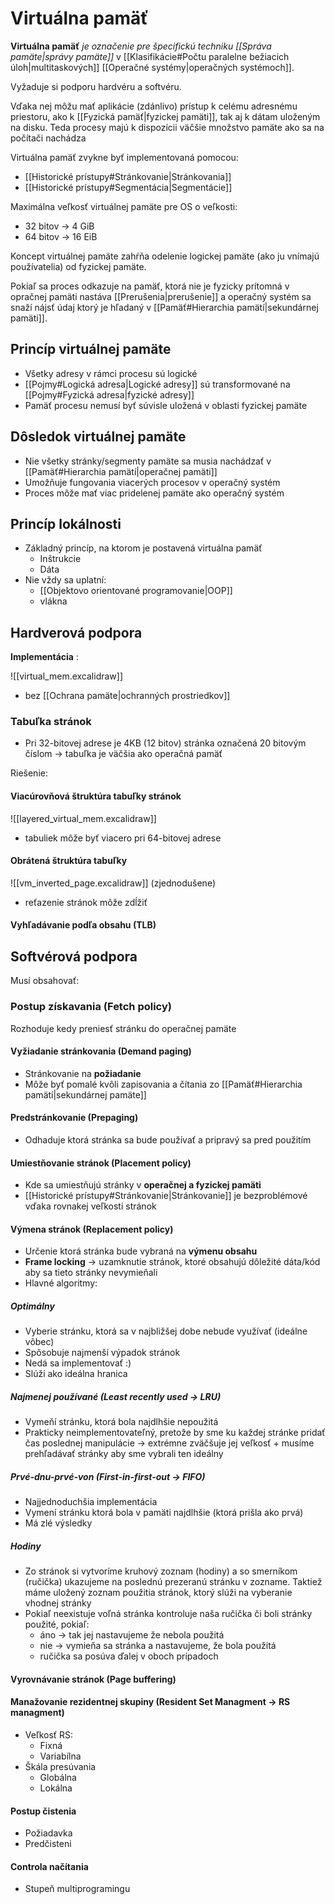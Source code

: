 # Virtuálna pamäť
**Virtuálna pamäť** *je označenie pre špecifickú techniku [[Správa pamäte|správy pamäte]]* v [[Klasifikácie#Počtu paralelne bežiacich úloh|multitaskových]] [[Operačné systémy|operačných systémoch]].

Vyžaduje si podporu hardvéru a softvéru.


Vďaka nej môžu mať aplikácie (zdánlivo) prístup k celému adresnému priestoru, ako k [[Fyzická pamäť|fyzickej pamäti]], tak aj k dátam uloženým na disku. Teda procesy majú k dispozícii väčšie množstvo pamäte ako sa na počítači nachádza

Virtuálna pamäť zvykne byť implementovaná pomocou:
- [[Historické prístupy#Stránkovanie|Stránkovania]]
- [[Historické prístupy#Segmentácia|Segmentácie]]

Maximálna veľkosť virtuálnej pamäte pre OS o veľkosti:
- 32 bitov -> 4 GiB
- 64 bitov -> 16 EiB

Koncept virtuálnej pamäte zahŕňa odelenie logickej pamäte (ako ju vnímajú používatelia) od fyzickej pamäte.

Pokiaľ sa proces odkazuje na pamäť, ktorá nie je fyzicky prítomná v opračnej pamäti nastáva [[Prerušenia|prerušenie]] a operačný systém sa snaží nájsť údaj ktorý je hľadaný v [[Pamäť#Hierarchia pamätí|sekundárnej pamäti]].

## Princíp virtuálnej pamäte
- Všetky adresy v rámci procesu sú logické
- [[Pojmy#Logická adresa|Logické adresy]] sú transformované na [[Pojmy#Fyzická adresa|fyzické adresy]]
- Pamäť procesu nemusí byť súvisle uložená v oblasti fyzickej pamäte

## Dôsledok virtuálnej pamäte
- Nie všetky stránky/segmenty pamäte sa musia nachádzať v [[Pamäť#Hierarchia pamätí|operačnej pamäti]]
- Umožňuje fungovania viacerých procesov v operačný systém
- Proces môže mať viac pridelenej pamäte ako operačný systém

## Princíp lokálnosti
- Základný princíp, na ktorom je postavená virtuálna pamäť
	- Inštrukcie
	- Dáta
- Nie vždy sa uplatní:
	- [[Objektovo orientované programovanie|OOP]]
	- vlákna

## Hardverová podpora

**Implementácia** :

![[virtual_mem.excalidraw]]
- bez [[Ochrana pamäte|ochranných prostriedkov]]

### Tabuľka stránok
- Pri 32-bitovej adrese je 4KB (12 bitov) stránka označená 20 bitovým číslom -> tabuľka je väčšia ako operačná pamäť

Riešenie:
#### Viacúrovňová štruktúra tabuľky stránok
![[layered_virtual_mem.excalidraw]]
- tabuliek môže byť viacero pri 64-bitovej adrese
#### Obrátená štruktúra tabuľky
![[vm_inverted_page.excalidraw]]
(zjednodušene)
- reťazenie stránok môže zdĺžiť
#### Vyhľadávanie podľa obsahu (TLB)

## Softvérová podpora
Musí obsahovať:
### Postup získavania (Fetch policy)
Rozhoduje kedy preniesť stránku do operačnej pamäte
#### Vyžiadanie stránkovania (Demand paging)
- Stránkovanie na **požiadanie**
- Môže byť pomalé kvôli zapisovania a čítania zo [[Pamäť#Hierarchia pamätí|sekundárnej pamäte]]
#### Predstránkovanie (Prepaging)
- Odhaduje ktorá stránka sa bude používať a pripravý sa pred použitím

#### Umiestňovanie stránok (Placement policy)
- Kde sa umiestňujú stránky v **operačnej a fyzickej pamäti**
- [[Historické prístupy#Stránkovanie|Stránkovanie]] je bezproblémové vďaka rovnakej veľkosti stránok

#### Výmena stránok (Replacement policy)
- Určenie ktorá stránka bude vybraná na **výmenu obsahu**
- **Frame locking** -> uzamknutie stránok, ktoré obsahujú dôležité dáta/kód aby sa tieto stránky nevymieňali
- Hlavné algoritmy:
##### Optimálny
- Vyberie stránku, ktorá sa v najbližšej dobe nebude využívať (ideálne vôbec)
- Spôsobuje najmenší výpadok stránok
- Nedá sa implementovať :)
- Slúži ako ideálna hranica

##### Najmenej používané (Least recently used -> LRU)
- Vymeňí stránku, ktorá bola najdlhšie nepoužitá
- Prakticky neimplementovateľný, pretože by sme ku každej stránke pridať čas poslednej manipulácie -> extrémne zväčšuje jej veľkosť + musíme prehľadávať stránky aby sme vybrali ten ideálny

##### Prvé-dnu-prvé-von (First-in-first-out -> FIFO)
- Najjednoduchšia implementácia
- Vymení stránku ktorá bola v pamäti najdlhšie (ktorá prišla ako prvá)
- Má zlé výsledky

##### Hodiny
- Zo stránok si vytvoríme kruhový zoznam (hodiny) a so smerníkom (ručička) ukazujeme na poslednú prezeranú stránku v zozname. Taktiež máme uložený zoznam použitia stránok, ktorý slúži na vyberanie vhodnej stránky
- Pokiaľ neexistuje voľná stránka kontroluje naša ručička či boli stránky použité, pokiaľ:
	- áno -> tak jej nastavujeme že nebola použitá
	- nie -> vymieňa sa stránka a nastavujeme, že bola použitá
	- ručička sa posúva ďalej v oboch prípadoch

#### Vyrovnávanie stránok (Page buffering)

#### Manažovanie rezidentnej skupiny (Resident Set Managment -> RS managment)
- Veľkosť RS:
	- Fixná
	- Variabílna
- Škála presúvania
	- Globálna
	- Lokálna

#### Postup čistenia
- Požiadavka
- Predčisteni

#### Controla načítania
- Stupeň multiprogramingu